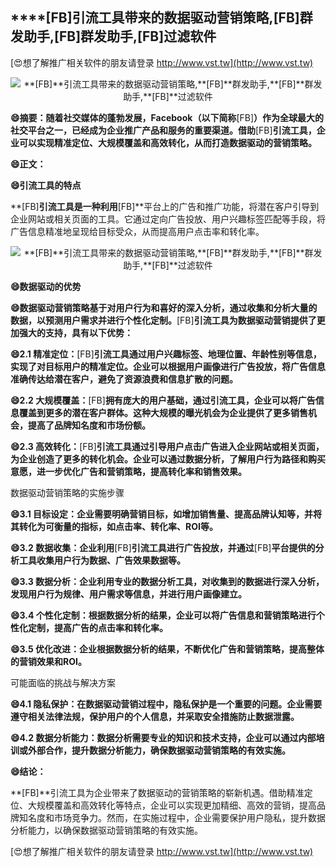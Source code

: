 ## ****[FB]**引流工具带来的数据驱动营销策略,**[FB]**群发助手,**[FB]**群发助手,**[FB]**过滤软件**

[😍想了解推广相关软件的朋友请登录 http://www.vst.tw](http://www.vst.tw)

 <center><img src="https://vst.tw/MP4/tuiguang/png/0.png" alt="**[FB]**引流工具带来的数据驱动营销策略,**[FB]**群发助手,**[FB]**群发助手,**[FB]**过滤软件"></center>

**😄摘要：随着社交媒体的蓬勃发展，Facebook（以下简称**[FB]**）作为全球最大的社交平台之一，已经成为企业推广产品和服务的重要渠道。借助**[FB]**引流工具，企业可以实现精准定位、大规模覆盖和高效转化，从而打造数据驱动的营销策略。**

**😄正文：**

**😄引流工具的特点**

**[FB]**引流工具是一种利用**[FB]**平台上的广告和推广功能，将潜在客户引导到企业网站或相关页面的工具。它通过定向广告投放、用户兴趣标签匹配等手段，将广告信息精准地呈现给目标受众，从而提高用户点击率和转化率。

 <center><img src="https://vst.tw/MP4/tuiguang/png/3.png" alt="**[FB]**引流工具带来的数据驱动营销策略,**[FB]**群发助手,**[FB]**群发助手,**[FB]**过滤软件"></center>

**😄数据驱动的优势**

**😄数据驱动营销策略基于对用户行为和喜好的深入分析，通过收集和分析大量的数据，以预测用户需求并进行个性化定制。**[FB]**引流工具为数据驱动营销提供了更加强大的支持，具有以下优势：**

**😄2.1 精准定位：**[FB]**引流工具通过用户兴趣标签、地理位置、年龄性别等信息，实现了对目标用户的精准定位。企业可以根据用户画像进行广告投放，将广告信息准确传达给潜在客户，避免了资源浪费和信息扩散的问题。**

**😄2.2 大规模覆盖：**[FB]**拥有庞大的用户基础，通过引流工具，企业可以将广告信息覆盖到更多的潜在客户群体。这种大规模的曝光机会为企业提供了更多销售机会，提高了品牌知名度和市场份额。**

**😄2.3 高效转化：**[FB]**引流工具通过引导用户点击广告进入企业网站或相关页面，为企业创造了更多的转化机会。企业可以通过数据分析，了解用户行为路径和购买意愿，进一步优化广告和营销策略，提高转化率和销售效果。**

数据驱动营销策略的实施步骤

**😄3.1 目标设定：企业需要明确营销目标，如增加销售量、提高品牌认知等，并将其转化为可衡量的指标，如点击率、转化率、ROI等。**

**😄3.2 数据收集：企业利用**[FB]**引流工具进行广告投放，并通过**[FB]**平台提供的分析工具收集用户行为数据、广告效果数据等。**

**😄3.3 数据分析：企业利用专业的数据分析工具，对收集到的数据进行深入分析，发现用户行为规律、用户需求等信息，并进行用户画像建立。**

**😄3.4 个性化定制：根据数据分析的结果，企业可以将广告信息和营销策略进行个性化定制，提高广告的点击率和转化率。**

**😄3.5 优化改进：企业根据数据分析的结果，不断优化广告和营销策略，提高整体的营销效果和ROI。**

可能面临的挑战与解决方案

**😄4.1 隐私保护：在数据驱动营销过程中，隐私保护是一个重要的问题。企业需要遵守相关法律法规，保护用户的个人信息，并采取安全措施防止数据泄露。**

**😄4.2 数据分析能力：数据分析需要专业的知识和技术支持，企业可以通过内部培训或外部合作，提升数据分析能力，确保数据驱动营销策略的有效实施。**

**😄结论：**

**[FB]**引流工具为企业带来了数据驱动的营销策略的崭新机遇。借助精准定位、大规模覆盖和高效转化等特点，企业可以实现更加精细、高效的营销，提高品牌知名度和市场竞争力。然而，在实施过程中，企业需要保护用户隐私，提升数据分析能力，以确保数据驱动营销策略的有效实施。

[😍想了解推广相关软件的朋友请登录 http://www.vst.tw](http://www.vst.tw)



